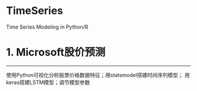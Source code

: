 # TimeSeries
Time Series Modeling in Python/R

# 1. Microsoft股价预测
------
使用Python可视化分析股票价格数据特征；用statsmodel搭建时间序列模型；
用keras搭建LSTM模型；调节模型参数
